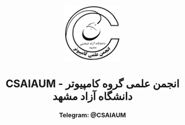 <div align=center>
<img src='https://raw.githubusercontent.com/CSAIAUM/.github/main/profile/logo.png' width='150'>
  
<h1> 
CSAIAUM - انجمن علمی گروه کامپیوتر دانشگاه آزاد مشهد
</h1>
  
 <h3>
   Telegram: @CSAIAUM
</h3>
  
</div>



